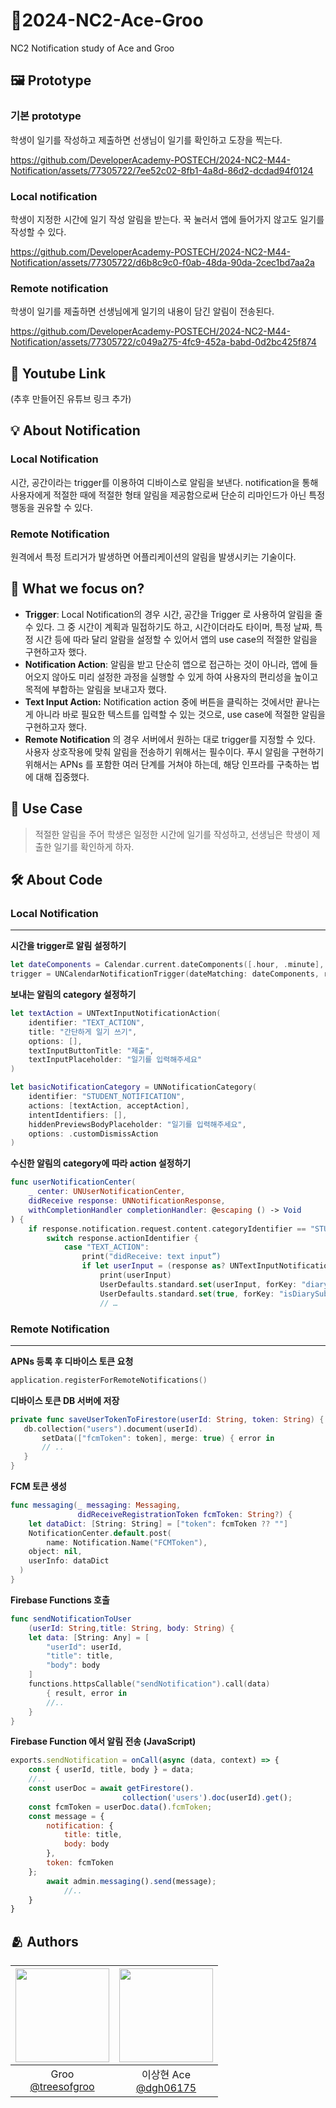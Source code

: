 # 📱2024-NC2-Ace-Groo
NC2 Notification study of Ace and Groo

## 🖼️ Prototype

### 기본 prototype

학생이 일기를 작성하고 제출하면 선생님이 일기를 확인하고 도장을 찍는다.

https://github.com/DeveloperAcademy-POSTECH/2024-NC2-M44-Notification/assets/77305722/7ee52c02-8fb1-4a8d-86d2-dcdad94f0124

### Local notification

학생이 지정한 시간에 일기 작성 알림을 받는다. 꾹 눌러서 앱에 들어가지 않고도 일기를 작성할 수 있다.

https://github.com/DeveloperAcademy-POSTECH/2024-NC2-M44-Notification/assets/77305722/d6b8c9c0-f0ab-48da-90da-2cec1bd7aa2a

### Remote notification

학생이 일기를 제출하면 선생님에게 일기의 내용이 담긴 알림이 전송된다.

https://github.com/DeveloperAcademy-POSTECH/2024-NC2-M44-Notification/assets/77305722/c049a275-4fc9-452a-babd-0d2bc425f874

## 🎥 Youtube Link
(추후 만들어진 유튜브 링크 추가)

## 💡 About Notification

### Local Notification

시간, 공간이라는 trigger를 이용하여 디바이스로 알림을 보낸다. notification을 통해 사용자에게 적절한 때에 적절한 형태 알림을 제공함으로써 단순히 리마인드가 아닌 특정 행동을 권유할 수 있다.

### Remote Notification

원격에서 특정 트리거가 발생하면 어플리케이션의 알림을 발생시키는 기술이다.

## 🎯 What we focus on?

- **Trigger**: Local Notification의 경우 시간, 공간을 Trigger 로 사용하여 알림을 줄 수 있다. 그 중 시간이 계획과 밀접하기도 하고, 시간이더라도 타이머, 특정 날짜, 특정 시간 등에 따라 달리 알람을 설정할 수 있어서 앱의 use case의 적절한 알림을 구현하고자 했다.
- **Notification Action**: 알림을 받고 단순히 앱으로 접근하는 것이 아니라, 앱에 들어오지 않아도 미리 설정한 과정을 실행할 수 있게 하여 사용자의 편리성을 높이고 목적에 부합하는 알림을 보내고자 했다.
- **Text Input Action:** Notification action 중에 버튼을 클릭하는 것에서만 끝나는 게 아니라 바로 필요한 텍스트를 입력할 수 있는 것으로, use case에 적절한 알림을 구현하고자 했다.
- **Remote Notification** 의 경우 서버에서 원하는 대로 trigger를 지정할 수 있다. 사용자 상호작용에 맞춰 알림을 전송하기 위해서는 필수이다. 푸시 알림을 구현하기 위해서는 APNs 를 포함한 여러 단계를 거쳐야 하는데, 해당 인프라를 구축하는 법에 대해 집중했다.

## 💼 Use Case

> 적절한 알림을 주어 학생은 일정한 시간에 일기를 작성하고, 선생님은 학생이 제출한 일기를 확인하게 하자.

## 🛠️ About Code

### Local Notification

---

**시간을 trigger로 알림 설정하기**

```swift
let dateComponents = Calendar.current.dateComponents([.hour, .minute], from: date) 
trigger = UNCalendarNotificationTrigger(dateMatching: dateComponents, repeats: true)
```

**보내는 알림의 category 설정하기**

```swift
let textAction = UNTextInputNotificationAction(
    identifier: "TEXT_ACTION",
    title: "간단하게 일기 쓰기",
    options: [],
    textInputButtonTitle: "제출",
    textInputPlaceholder: "일기를 입력해주세요"
)

let basicNotificationCategory = UNNotificationCategory(
    identifier: "STUDENT_NOTIFICATION",
    actions: [textAction, acceptAction],
    intentIdentifiers: [],
    hiddenPreviewsBodyPlaceholder: "일기를 입력해주세요",
    options: .customDismissAction
)
```

**수신한 알림의 category에 따라 action 설정하기**

```swift
func userNotificationCenter(
	_ center: UNUserNotificationCenter,
	didReceive response: UNNotificationResponse,
	withCompletionHandler completionHandler: @escaping () -> Void
) { 
	if response.notification.request.content.categoryIdentifier == "STUDENT_NOTIFICATION" { 
		switch response.actionIdentifier { 
			case "TEXT_ACTION": 
				print("didReceive: text input”)
				if let userInput = (response as? UNTextInputNotificationResponse)?.userText { 
					print(userInput) 
					UserDefaults.standard.set(userInput, forKey: "diary") 
					UserDefaults.standard.set(true, forKey: "isDiarySubmitted") 
					// …
```

### Remote Notification

---

**APNs 등록 후 디바이스 토큰 요청**

```swift
application.registerForRemoteNotifications()
```

**디바이스 토큰 DB 서버에 저장**

```swift
private func saveUserTokenToFirestore(userId: String, token: String) {
   db.collection("users").document(userId).
       setData(["fcmToken": token], merge: true) { error in
       // ..
   }
}
```

**FCM 토큰 생성**

```swift
func messaging(_ messaging: Messaging,
               didReceiveRegistrationToken fcmToken: String?) {
	let dataDict: [String: String] = ["token": fcmToken ?? ""]
	NotificationCenter.default.post(
		name: Notification.Name("FCMToken"),
    object: nil,
    userInfo: dataDict
  )
}
```

**Firebase Functions 호출**

```swift
func sendNotificationToUser
    (userId: String,title: String, body: String) {
    let data: [String: Any] = [
        "userId": userId,
        "title": title,
        "body": body
    ]
    functions.httpsCallable("sendNotification").call(data)
        { result, error in
        //..
    }
}
```

**Firebase Function 에서 알림 전송 (JavaScript)**

```jsx
exports.sendNotification = onCall(async (data, context) => {
    const { userId, title, body } = data;
    //..
    const userDoc = await getFirestore().
                         collection('users').doc(userId).get();
    const fcmToken = userDoc.data().fcmToken;
    const message = {
        notification: {
            title: title,
            body: body
        },
        token: fcmToken
    };
        await admin.messaging().send(message);
		    //..
    }
}
```

## :people_hugging: Authors

|<img src="https://avatars.githubusercontent.com/u/82134672?v=4" width="150" height="150"/>|<img src="https://avatars.githubusercontent.com/u/77305722?v=4" width="150" height="150"/>|
|:-:|:-:|
|Groo<br/>[@treesofgroo](https://github.com/treesofgroo)|이상현 Ace<br/>[@dgh06175](https://github.com/dgh06175)|
